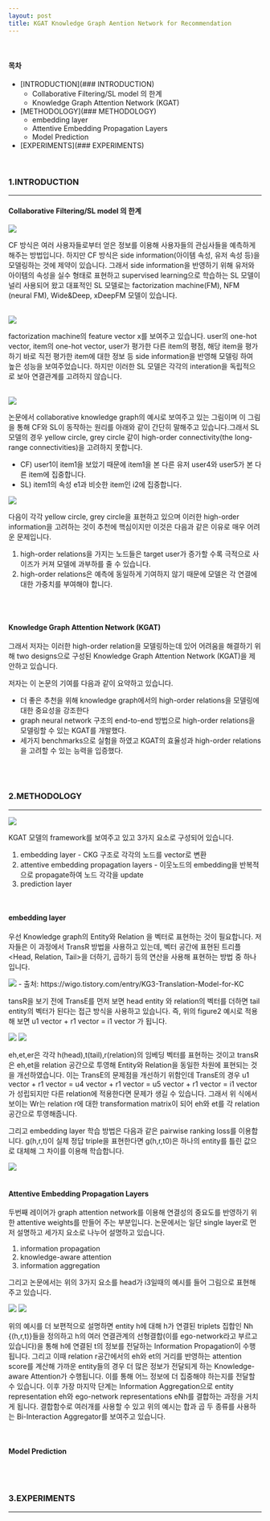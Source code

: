 ```yaml
---
layout: post
title: KGAT Knowledge Graph Aention Network for Recommendation
---
```



<br/>

#### 목차

- [INTRODUCTION](### INTRODUCTION)
    - Collaborative Filtering/SL model 의 한계
    - Knowledge Graph Attention Network (KGAT)
- [METHODOLOGY](### METHODOLOGY)
    - embedding layer
    - Attentive Embedding Propagation Layers
    - Model Prediction
- [EXPERIMENTS](### EXPERIMENTS)
  

<br/>


### 1.INTRODUCTION
---

#### Collaborative Filtering/SL model 의 한계

<img src="https://jaeeun49.github.io/images/KGAT/CF.png"> 

CF 방식은 여러 사용자들로부터 얻은 정보를 이용해 사용자들의 관심사들을 예측하게 해주는 방법입니다. 하지만 CF 방식은 side information(아이템 속성, 유저 속성 등)을 모델링하는 것에 제약이 있습니다. 그래서 side information을 반영하기 위해 유저와 아이템의 속성을 실수 형태로 표현하고 supervised learning으로 학습하는 SL 모델이 널리 사용되어 왔고 대표적인 SL 모델로는 factorization machine(FM), NFM (neural FM), Wide&Deep, xDeepFM 모델이 있습니다.

<br/>

<img src="https://jaeeun49.github.io/images/KGAT/FM.png">

factorization machine의 feature vector x를 보여주고 있습니다. user의 one-hot vector, item의 one-hot vector, user가 평가한 다른 item의 평점, 해당 item을 평가하기 바로 직전 평가한 item에 대한 정보 등 side information을 반영해 모델링 하여 높은 성능을 보여주었습니다. 하지만 이러한 SL 모델은 각각의 interation을 독립적으로 보아 연결관계를 고려하지 않습니다. 

<br/>

<img src="https://jaeeun49.github.io/images/KGAT/figure1.png">

논문에서 collaborative knowledge graph의 예시로 보여주고 있는 그림이며 이 그림을 통해 CF와 SL이 동작하는 원리를 아래와 같이 간단히 말해주고 있습니다.그래서 SL 모델의 경우 yellow circle, grey circle 같이 high-order connectivity(the long-range connectivities)을 고려하지 못합니다.

- CF) user1이 item1을 보았기 때문에 item1을 본 다른 유저 user4와 user5가 본 다른 item에 집중합니다.
- SL) item1의 속성 e1과 비슷한 item인 i2에 집중합니다.


<img src="https://jaeeun49.github.io/images/KGAT/circle.png"> 

다음이 각각 yellow circle, grey circle을 표현하고 있으며 이러한 high-order information을 고려하는 것이 추천에 핵심이지만 이것은 다음과 같은 이유로 매우 어려운 문제입니다.
1. high-order relations을 가지는 노드들은 target user가 증가할 수록 극적으로 사이즈가 커져 모델에 과부하를 줄 수 있습니다.
2. high-order relations은 예측에 동일하게 기여하지 않기 때문에 모델은 각 연결에 대한 가중치를 부여해야 합니다.

<br/>

<br/>

#### Knowledge Graph Attention Network (KGAT)

그래서 저자는 이러한 high-order relation을 모델링하는데 있어 어려움을 해결하기 위해 two designs으로 구성된 Knowledge Graph Attention Network (KGAT)을 제안하고 있습니다.

저자는 이 논문의 기여를 다음과 같이 요약하고 있습니다.
- 더 좋은 추천을 위해 knowledge graph에서의 high-order relations을 모델링에 대한 중요성을 강조한다
- graph neural network 구조의 end-to-end 방법으로 high-order relations을 모델링할 수 있는 KGAT를 개발했다.
- 세가지 benchmarks으로 실험을 하였고 KGAT의 효율성과 high-order relations을 고려할 수 있는 능력을 입증했다.

<br/>
<br/>



### 2.METHODOLOGY
---

<img src="https://jaeeun49.github.io/images/KGAT/figure2.png">

KGAT 모델의 framework를 보여주고 있고 3가지 요소로 구성되어 있습니다.

1. embedding layer - CKG 구조로 각각의 노드를 vector로 변환
2. attentive embedding propagation layers - 이웃노드의 embedding을 반복적으로 propagate하여 노드 각각을 update 
3. prediction layer

<br/>

#### embedding layer

우선 Knowledge graph의 Entity와 Relation 을 벡터로 표현하는 것이 필요합니다. 저자들은 이 과정에서 TransR 방법을 사용하고 있는데, 벡터 공간에 표현된 트리플 <Head, Relation, Tail>을 더하기, 곱하기 등의 연산을 사용해 표현하는 방법 중 하나입니다. 

<img src="https://jaeeun49.github.io/images/KGAT/transE.png">
- 출처: https://wigo.tistory.com/entry/KG3-Translation-Model-for-KC

tansR을 보기 전에 TransE를 먼저 보면 head entity 와 relation의 벡터를 더하면 tail entity의 벡터가 된다는 접근 방식을 사용하고 있습니다. 즉, 위의 figure2 예시로 적용해 보면 u1 vector + r1 vector = i1 vector 가 됩니다. 

<img src="https://jaeeun49.github.io/images/KGAT/tansR.png">

<img src="https://jaeeun49.github.io/images/KGAT/transR2.png">

eh,et,er은 각각 h(head),t(tail),r(relation)의 임베딩 벡터를 표현하는 것이고 transR은 eh,et을 relation 공간으로 투영해 Entity와 Relation을 동일한 차원에 표현되는 것을 개선하였습니다. 이는 TransE의 문제점을 개선하기 위함인데 TransE의 경우 u1 vector + r1 vector = u4 vector + r1 vector = u5 vector + r1 vector = i1 vector 가 성립되지만 다른 relation에 적용한다면 문제가 생길 수 있습니다. 그래서 위 식에서 보이는 Wr는 relation r에 대한 transformation matrix이 되어 eh와 et를 각 relation 공간으로 투영해줍니다. 

그리고 embedding layer 학습 방법은 다음과 같은 pairwise ranking loss를 이용합니다. g(h,r,t)이 실제 정답 triple을 표현한다면 g(h,r,t0)은 하나의 entity를 틀린 값으로 대체해 그 차이를 이용해 학습합니다.

<img src="https://jaeeun49.github.io/images/KGAT/trainembedding.png">

<br/>

<br/>

#### Attentive Embedding Propagation Layers

두번째 레이어가 graph attention network를 이용해 연결성의 중요도를 반영하기 위한 attentive weights를 만들어 주는 부분입니다. 논문에서는 일단 single layer로 먼저 설명하고 세가지 요소로 나누어 설명하고 있습니다. 

1. information propagation
2. knowledge-aware attention
3. information aggregation

그리고 논문에서는 위의 3가지 요소를 head가 i3일때의 예시를 들어 그림으로 표현해주고 있습니다.

<img src="https://jaeeun49.github.io/images/KGAT/example1.png">


<img src="https://jaeeun49.github.io/images/KGAT/example2.png">

위의 예시를 더 보편적으로 설명하면 entity h에 대해 h가 연결된 triplets 집합인 Nh {(h,r,t)}들을 정의하고 h의 여러 연결관계의 선형결합(이를 ego-network라고 부르고 있습니다)을 통해 h에 연결된 t의 정보를 전달하는 Information Propagation이 수행됩니다. 그리고 이때 relation r공간에서의 eh와 et의 거리를 반영하는 attention score를 계산해 가까운 entity들의 경우 더 많은 정보가 전달되게 하는 Knowledge-aware Attention가 수행됩니다. 이를 통해 어느 정보에 더 집중해야 하는지를 전달할 수 있습니다. 이후 가장 마지막 단계는 Information Aggregation으로 entity representation eh와 ego-network representations eNh를 결합하는 과정을 거치게 됩니다. 결합함수로 여러개를 사용할 수 있고 위의 예시는 합과 곱 두 종류를 사용하는 Bi-Interaction Aggregator를 보여주고 있습니다. 

<br/>

#### Model Prediction

<br/>

<br/>


### 3.EXPERIMENTS
---

<br/>

<br/>
